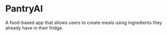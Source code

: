 # PantryAI
A food-based app that allows users to create meals using ingredients they already have in their fridge.
